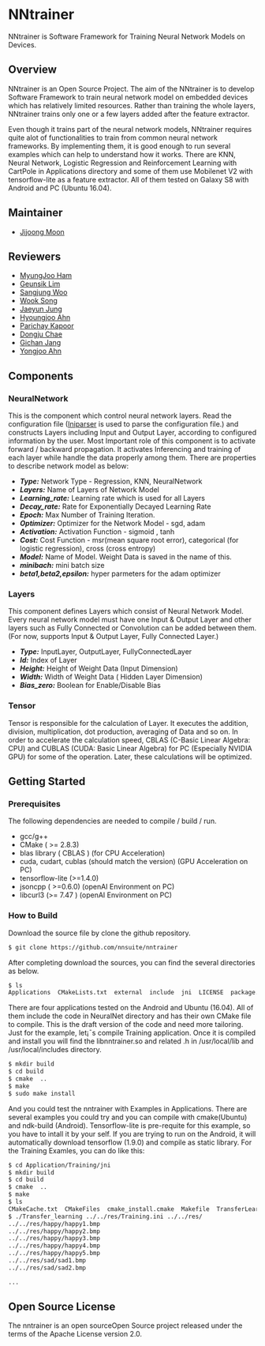 # NNtrainer

NNtrainer is Software Framework for Training Neural Network Models on Devices.

## Overview

NNtrainer is an Open Source Project. The aim of the NNtrainer is to develop Software Framework to train neural network model on embedded devices which has relatively limited resources. Rather than training the whole layers, NNtrainer trains only one or a few layers added after the feature extractor.

Even though it trains part of the neural network models, NNtrainer requires quite alot of functionalities to train from common neural network frameworks. By implementing them, it is good enough to run several examples which can help to understand how it works. There are KNN, Neural Network, Logistic Regression and Reinforcement Learning with CartPole in Applications directory and some of them use Mobilenet V2 with tensorflow-lite as a feature extractor. All of them tested on Galaxy S8 with Android and PC (Ubuntu 16.04).

## Maintainer
* [Jijoong Moon](https://github.com/jijoongmoon)

## Reviewers
* [MyungJoo Ham](https://github.com/myungjoo)
* [Geunsik Lim](https://github.com/leemgs)
* [Sangjung Woo](https://github.com/again4you)
* [Wook Song](https://github.com/wooksong)
* [Jaeyun Jung](https://github.com/jaeyun-jung)
* [Hyoungjoo Ahn](https://github.com/helloahn)
* [Parichay Kapoor](https://github.com/kparichay)
* [Dongju Chae](https://github.com/dongju-chae)
* [Gichan Jang](https://github.com/gichan-jang)
* [Yongjoo Ahn](https://github.com/anyj0527)

## Components

### NeuralNetwork

This is the component which control neural network layers. Read the configuration file ([Iniparser](https://github.com/ndevilla/iniparser) is used to parse the configuration file.) and constructs Layers including Input and Output Layer, according to configured information by the user.
Most Important role of this component is to activate forward / backward propagation. It activates Inferencing and training of each layer while handle the data properly among them. There are properties to describe network model as below:

- **_Type:_** Network Type - Regression, KNN, NeuralNetwork
- **_Layers:_** Name of Layers of Network Model
- **_Learning\_rate:_** Learning rate which is used for all Layers
- **_Decay\_rate:_** Rate for Exponentially Decayed Learning Rate
- **_Epoch:_** Max Number of Training Iteration. 
- **_Optimizer:_** Optimizer for the Network Model - sgd, adam
- **_Activation:_** Activation Function - sigmoid , tanh
- **_Cost:_** Cost Function -
      msr(mean square root error), categorical (for logistic regression), cross (cross entropy)
- **_Model:_** Name of Model. Weight Data is saved in the name of this.
- **_minibach:_** mini batch size
- **_beta1,beta2,epsilon:_** hyper parmeters for the adam optimizer


### Layers

This component defines Layers which consist of Neural Network Model. Every neural network model must have one Input & Output Layer and other layers such as Fully Connected or Convolution can be added between them. (For now, supports Input & Output Layer, Fully Connected Layer.)

- **_Type:_** InputLayer, OutputLayer, FullyConnectedLayer
- **_Id:_** Index of Layer
- **_Height:_** Height of Weight Data (Input Dimension)
- **_Width:_** Width of Weight Data ( Hidden Layer Dimension)
- **_Bias\_zero:_** Boolean for Enable/Disable Bias


### Tensor

Tensor is responsible for the calculation of Layer. It executes the addition, division, multiplication, dot production, averaging of Data and so on. In order to accelerate the calculation speed, CBLAS (C-Basic Linear Algebra: CPU) and CUBLAS (CUDA: Basic Linear Algebra) for PC (Especially NVIDIA GPU)  for some of the operation. Later, these calculations will be optimized.

## Getting Started

### Prerequisites

The following dependencies are needed to compile / build / run.

*	gcc/g++
*	CMake ( >= 2.8.3)
*	blas library ( CBLAS ) (for CPU Acceleration)
*	cuda, cudart, cublas (should match the version) (GPU Acceleration on PC)
*	tensorflow-lite (>=1.4.0)
*	jsoncpp ( >=0.6.0) (openAI Environment on PC) 
*	libcurl3 (>= 7.47 ) (openAI Environment on PC)

### How to Build

Download the source file by clone the github repository.

```bash
$ git clone https://github.com/nnsuite/nntrainer
```

After completing download the sources, you can find the several directories as below.

``` bash
$ ls
Applications  CMakeLists.txt  external  include  jni  LICENSE  package.pc.in
```

There are four applications tested on the Android and Ubuntu (16.04). All of them include the code in NeuralNet directory and has their own CMake file to compile. This is the draft version of the code and need more tailoring. 
Just for the example, let¡¯s compile Training application. Once it is compiled and install you will find the libnntrainer.so and related .h in /usr/local/lib and /usr/local/includes directory.

``` bash
$ mkdir build
$ cd build
$ cmake  ..
$ make
$ sudo make install
```

And you could test the nntrainer with Examples in Applications. There are several examples you could try and you can compile with cmake(Ubuntu) and ndk-build (Android). Tensorflow-lite is pre-requite for this example, so you have to intall it by your self. If you are trying to run on the Android, it will automatically download tensorflow (1.9.0) and compile as static library. 
For the Training Examles, you can do like this:

```bash
$ cd Application/Training/jni
$ mkdir build
$ cd build
$ cmake  ..
$ make
$ ls 
CMakeCache.txt  CMakeFiles  cmake_install.cmake  Makefile  TransferLearning
$ ./Transfer_learning ../../res/Training.ini ../../res/
../../res/happy/happy1.bmp
../../res/happy/happy2.bmp
../../res/happy/happy3.bmp
../../res/happy/happy4.bmp
../../res/happy/happy5.bmp
../../res/sad/sad1.bmp
../../res/sad/sad2.bmp

...

```

## Open Source License

The nntrainer is an open sourceOpen Source project released under the terms of the Apache License version 2.0.
